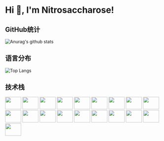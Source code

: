 # Hi 👋, I'm Nitrosaccharose!

## GitHub统计
![Anurag's github stats](https://github-readme-stats.vercel.app/api?username=Nitrosaccharose&show_icons=true&theme=radical)
## 语言分布
![Top Langs](https://github-readme-stats.vercel.app/api/top-langs/?username=Nitrosaccharose)
## 技术栈
<div align="left" height="40" width="52">
    <img src="https://cdn.jsdelivr.net/gh/devicons/devicon/icons/c/c-original.svg" height="40" width="52" />
    <img src="https://cdn.jsdelivr.net/gh/devicons/devicon/icons/cplusplus/cplusplus-original.svg" height="40" width="52" />
    <img src="https://cdn.jsdelivr.net/gh/devicons/devicon/icons/java/java-original-wordmark.svg" height="40" width="52" />
    <img src="https://cdn.jsdelivr.net/gh/devicons/devicon/icons/python/python-original.svg" height="40" width="52" />
    <img src="https://cdn.jsdelivr.net/gh/devicons/devicon/icons/go/go-original.svg" height="40" width="52" />
    <img src="https://cdn.jsdelivr.net/gh/devicons/devicon/icons/html5/html5-original-wordmark.svg" height="40"width="52" />
    <img src="https://cdn.jsdelivr.net/gh/devicons/devicon/icons/css3/css3-original-wordmark.svg" height="40" width="52" />
    <img src="https://cdn.jsdelivr.net/gh/devicons/devicon/icons/javascript/javascript-original.svg" height="40" width="52" />
    <img src="https://cdn.jsdelivr.net/gh/devicons/devicon/icons/vuejs/vuejs-original-wordmark.svg" height="40" width="52" />
    <img src="https://cdn.jsdelivr.net/gh/devicons/devicon/icons/docker/docker-original-wordmark.svg" height="40" width="52" />
    <img src="https://cdn.jsdelivr.net/gh/devicons/devicon/icons/spring/spring-original-wordmark.svg" height="40" width="52" />
    <img src="https://cdn.jsdelivr.net/gh/devicons/devicon/icons/django/django-plain-wordmark.svg" height="40" width="52" />
    <img src="https://cdn.jsdelivr.net/gh/devicons/devicon/icons/git/git-original.svg" height="40" width="52" />
    <img src="https://cdn.jsdelivr.net/gh/devicons/devicon/icons/github/github-original-wordmark.svg" height="40" width="52" />
    <img src="https://cdn.jsdelivr.net/gh/devicons/devicon/icons/qt/qt-original.svg" height="40" width="52" />
    <img src="https://cdn.jsdelivr.net/gh/devicons/devicon/icons/linux/linux-original.svg" height="40" width="52" />
    <img src="https://cdn.jsdelivr.net/gh/devicons/devicon/icons/redis/redis-original-wordmark.svg" height="40" width="52" />
    <img src="https://cdn.jsdelivr.net/gh/devicons/devicon/icons/vscode/vscode-original.svg" height="40" width="52" />
    <img src="https://cdn.jsdelivr.net/gh/devicons/devicon/icons/markdown/markdown-original.svg" height="40" width="52" />
</div>
